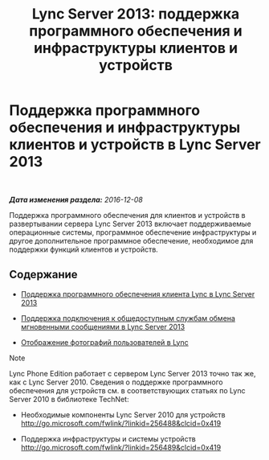 ﻿---
title: 'Lync Server 2013: поддержка программного обеспечения и инфраструктуры клиентов и устройств'
TOCTitle: Поддержка программного обеспечения и инфраструктуры клиентов и устройств
ms:assetid: 5dcccc2d-efb0-4e7d-9f14-34435fac8dde
ms:mtpsurl: https://technet.microsoft.com/ru-ru/library/Gg398412(v=OCS.15)
ms:contentKeyID: 49309910
ms.date: 12/10/2016
mtps_version: v=OCS.15
ms.translationtype: HT
---

# Поддержка программного обеспечения и инфраструктуры клиентов и устройств в Lync Server 2013

 

_**Дата изменения раздела:** 2016-12-08_

Поддержка программного обеспечения для клиентов и устройств в развертывании сервера Lync Server 2013 включает поддерживаемые операционные системы, программное обеспечение инфраструктуры и другое дополнительное программное обеспечение, необходимое для поддержки функций клиентов и устройств.

## Содержание

  -   
    [Поддержка программного обеспечения клиента Lync в Lync Server 2013](lync-server-2013-lync-client-software-support.md)

  -   
    [Поддержка подключения к общедоступным службам обмена мгновенными сообщениями в Lync Server 2013](lync-server-2013-support-for-public-instant-messenger-connectivity.md)

  -   
    [Отображение фотографий пользователей в Lync](how-user-photos-are-displayed-in-lync.md)

> [!note]  
> Lync Phone Edition работает с сервером Lync Server 2013 точно так же, как с Lync Server 2010. Сведения о поддержке программного обеспечения для устройств см. в соответствующих статьях по Lync Server 2010 в библиотеке TechNet:<ul>
> 
> <li><p>Необходимые компоненты Lync Server 2010 для устройств <a href="http://go.microsoft.com/fwlink/?linkid=256488%26clcid=0x419" class="uri">http://go.microsoft.com/fwlink/?linkid=256488&amp;clcid=0x419</a></p></li>
> 
> 
> <li><p>Поддержка инфраструктуры и системы устройств <a href="http://go.microsoft.com/fwlink/?linkid=256489%26clcid=0x419" class="uri">http://go.microsoft.com/fwlink/?linkid=256489&amp;clcid=0x419</a></p></li></ul>

